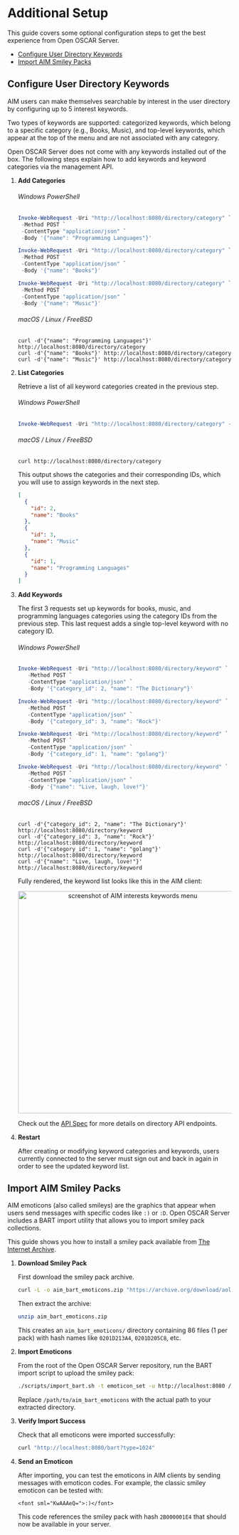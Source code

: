 # Additional Setup

This guide covers some optional configuration steps to get the best experience from Open OSCAR Server.

- [Configure User Directory Keywords](#configure-user-directory-keywords)
- [Import AIM Smiley Packs](#import-aim-smiley-packs)

## Configure User Directory Keywords

AIM users can make themselves searchable by interest in the user directory by configuring up to 5 interest keywords.

Two types of keywords are supported: categorized keywords, which belong to a specific category (e.g., Books, Music), and
top-level keywords, which appear at the top of the menu and are not associated with any category.

Open OSCAR Server does not come with any keywords installed out of the box. The following steps explain how to add
keywords and keyword categories via the management API.

1. **Add Categories**

   ###### Windows PowerShell

   ```powershell
   Invoke-WebRequest -Uri "http://localhost:8080/directory/category" `
    -Method POST `
    -ContentType "application/json" `
    -Body '{"name": "Programming Languages"}'

   Invoke-WebRequest -Uri "http://localhost:8080/directory/category" `
    -Method POST `
    -ContentType "application/json" `
    -Body '{"name": "Books"}'

   Invoke-WebRequest -Uri "http://localhost:8080/directory/category" `
    -Method POST `
    -ContentType "application/json" `
    -Body '{"name": "Music"}'
   ```

   ###### macOS / Linux / FreeBSD

    ```shell
    curl -d'{"name": "Programming Languages"}' http://localhost:8080/directory/category
    curl -d'{"name": "Books"}' http://localhost:8080/directory/category
    curl -d'{"name": "Music"}' http://localhost:8080/directory/category
    ```

2. **List Categories**

   Retrieve a list of all keyword categories created in the previous step.

   ###### Windows PowerShell

   ```powershell
   Invoke-WebRequest -Uri "http://localhost:8080/directory/category" -Method GET
   ```

   ###### macOS / Linux / FreeBSD

    ```shell
    curl http://localhost:8080/directory/category
    ```

   This output shows the categories and their corresponding IDs, which you will use to assign keywords in the next step.

    ```json
    [
      {
        "id": 2,
        "name": "Books"
      },
      {
        "id": 3,
        "name": "Music"
      },
      {
        "id": 1,
        "name": "Programming Languages"
      }
    ]
    ```

3. **Add Keywords**

   The first 3 requests set up keywords for books, music, and programming languages categories using the category IDs
   from the previous step. This last request adds a single top-level keyword with no category ID.

   ###### Windows PowerShell

   ```powershell
   Invoke-WebRequest -Uri "http://localhost:8080/directory/keyword" `
      -Method POST `
      -ContentType "application/json" `
      -Body '{"category_id": 2, "name": "The Dictionary"}'

   Invoke-WebRequest -Uri "http://localhost:8080/directory/keyword" `
      -Method POST `
      -ContentType "application/json" `
      -Body '{"category_id": 3, "name": "Rock"}'

   Invoke-WebRequest -Uri "http://localhost:8080/directory/keyword" `
      -Method POST `
      -ContentType "application/json" `
      -Body '{"category_id": 1, "name": "golang"}'

   Invoke-WebRequest -Uri "http://localhost:8080/directory/keyword" `
      -Method POST `
      -ContentType "application/json" `
      -Body '{"name": "Live, laugh, love!"}'
   ```

   ###### macOS / Linux / FreeBSD

    ```shell
    curl -d'{"category_id": 2, "name": "The Dictionary"}' http://localhost:8080/directory/keyword
    curl -d'{"category_id": 3, "name": "Rock"}' http://localhost:8080/directory/keyword
    curl -d'{"category_id": 1, "name": "golang"}' http://localhost:8080/directory/keyword
    curl -d'{"name": "Live, laugh, love!"}' http://localhost:8080/directory/keyword
    ```

   Fully rendered, the keyword list looks like this in the AIM client:

    <p align="center">
        <img width="500" alt="screenshot of AIM interests keywords menu" src="https://github.com/user-attachments/assets/f5295867-b74e-4566-879f-dfd81b2aab08">
    </p>

   Check out the [API Spec](../api.yml) for more details on directory API endpoints.

4. **Restart**

   After creating or modifying keyword categories and keywords, users currently connected to the server must sign out
   and back in again in order to see the updated keyword list.

## Import AIM Smiley Packs

AIM emoticons (also called smileys) are the graphics that appear when users send messages with specific codes like `:)`
or `:D`. Open OSCAR Server includes a BART import utility that allows you to import smiley pack collections.

This guide shows you how to install a smiley pack available
from [The Internet Archive](https://archive.org/details/aol_instant_messenger_smiley_packs).

1. **Download Smiley Pack**

   First download the smiley pack archive.

   ```bash
   curl -L -o aim_bart_emoticons.zip "https://archive.org/download/aol_instant_messenger_smiley_packs/aim_bart_emoticons.zip"
   ```

   Then extract the archive:

   ```bash
   unzip aim_bart_emoticons.zip
   ```

   This creates an `aim_bart_emoticons/` directory containing 86 files (1 per pack) with hash names like `0201D213A4`,
   `0201D205C8`, etc.

2. **Import Emoticons**

   From the root of the Open OSCAR Server repository, run the BART import script to upload the smiley pack:

    ```bash
    ./scripts/import_bart.sh -t emoticon_set -u http://localhost:8080 /path/to/aim_bart_emoticons
    ```

   Replace `/path/to/aim_bart_emoticons` with the actual path to your extracted directory.

3. **Verify Import Success**

   Check that all emoticons were imported successfully:

   ```bash
   curl "http://localhost:8080/bart?type=1024"
   ```

4. **Send an Emoticon**

   After importing, you can test the emoticons in AIM clients by sending messages with emoticon codes. For example, the
   classic smiley emoticon can be tested with:

   ```
   <font sml="KwAAAeQ=">:)</font>
   ```

   This code references the smiley pack with hash `2B000001E4` that should now be available in your server.